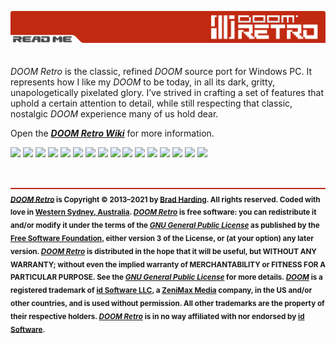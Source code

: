 ![](https://github.com/bradharding/www.doomretro.com/raw/master/readme.png)
<br>
<br>
<br>
*DOOM Retro* is the classic, refined *DOOM* source port for Windows PC. It represents how I like my *DOOM* to be today, in all its dark, gritty, unapologetically pixelated glory. I’ve strived in crafting a set of features that uphold a certain attention to detail, while still respecting that classic, nostalgic *DOOM* experience many of us hold dear.

Open the <b><i>[DOOM Retro Wiki](https://github.com/bradharding/doomretro/wiki)</i></b> for more information.

[![](https://img.shields.io/github/languages/top/bradharding/doomretro.svg)](https://github.com/bradharding/doomretro)
[![](https://img.shields.io/github/languages/code-size/bradharding/doomretro.svg)](https://github.com/bradharding/doomretro)
[![](https://img.shields.io/lgtm/grade/cpp/g/bradharding/doomretro.svg?logo=lgtm&logoWidth=18)](https://lgtm.com/projects/g/bradharding/doomretro/context:cpp)
[![](https://img.shields.io/lgtm/alerts/g/bradharding/doomretro.svg?logo=lgtm&logoWidth=18)](https://lgtm.com/projects/g/bradharding/doomretro/alerts/)
[![](https://img.shields.io/github/license/bradharding/doomretro.svg?logo=gnu)](https://github.com/bradharding/doomretro/wiki/LICENSE)
[![](https://img.shields.io/github/release/bradharding/doomretro.svg)](https://github.com/bradharding/doomretro/releases)
[![](https://img.shields.io/github/release-date/bradharding/doomretro.svg)](https://github.com/bradharding/doomretro/releases)
[![](https://img.shields.io/github/downloads/bradharding/doomretro/latest/total.svg)](https://github.com/bradharding/doomretro/releases)
[![](https://img.shields.io/github/downloads/bradharding/doomretro/total.svg)](https://github.com/bradharding/doomretro/releases)
[![](https://img.shields.io/github/commit-activity/m/bradharding/doomretro.svg)](https://github.com/bradharding/doomretro/commits/master)
[![](https://img.shields.io/github/commits-since/bradharding/doomretro/latest.svg)](https://github.com/bradharding/doomretro/commits/master)
[![](https://img.shields.io/github/last-commit/bradharding/doomretro.svg)](https://github.com/bradharding/doomretro/commits/master)
[![](https://img.shields.io/travis/bradharding/doomretro.svg?logo=travis)](https://travis-ci.com/bradharding/doomretro)
[![](https://img.shields.io/github/stars/bradharding/doomretro.svg?logo=github)](https://github.com/bradharding/doomretro/stargazers)
[![](https://img.shields.io/twitter/follow/doomretro.svg?style=flat&logo=twitter)](https://twitter.com/doomretro)
[![](https://img.shields.io/discord/485551763542245427?style=flat&logo=discord)](http://discordapp.com/invite/jAfAyWG)
<br>
<br>
<br>
![](https://github.com/bradharding/www.doomretro.com/raw/master/wiki/bigdivider.png)
<sub><b>[*DOOM Retro*](https://www.doomretro.com) is Copyright &copy; 2013&ndash;2021 by [Brad Harding](mailto:brad@doomretro.com). All rights reserved. Coded with love in [Western Sydney, Australia](https://goo.gl/maps/SnNPXa72KnaqmXDc9). [*DOOM Retro*](https://www.doomretro.com) is free software: you can redistribute it and/or modify it under the terms of the [*GNU General Public License*](https://github.com/bradharding/doomretro/wiki/LICENSE) as published by the [Free Software Foundation](https://www.fsf.org/), either version 3 of the License, or (at your option) any later version. [*DOOM Retro*](https://www.doomretro.com) is distributed in the hope that it will be useful, but WITHOUT ANY WARRANTY; without even the implied warranty of MERCHANTABILITY or FITNESS FOR A PARTICULAR PURPOSE. See the [*GNU General Public License*](https://github.com/bradharding/doomretro/wiki/LICENSE) for more details. [*DOOM*](https://www.doom.com) is a registered trademark of [id Software LLC](https://www.idsoftware.com), a [ZeniMax Media](https://www.zenimax.com/) company, in the US and/or other countries, and is used without permission. All other trademarks are the property of their respective holders. [*DOOM Retro*](https://www.doomretro.com) is in no way affiliated with nor endorsed by [id Software](https://www.idsoftware.com).</b></sub>

